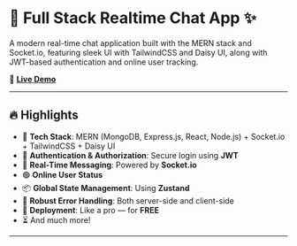 # 💬 Full Stack Realtime Chat App ✨

A modern real-time chat application built with the MERN stack and Socket.io, featuring sleek UI with TailwindCSS and Daisy UI, along with JWT-based authentication and online user tracking.

🔗 **[Live Demo](https://chatty-ed9y.onrender.com)**

---

## 🔥 Highlights

- 🌟 **Tech Stack**: MERN (MongoDB, Express.js, React, Node.js) + Socket.io + TailwindCSS + Daisy UI  
- 🔐 **Authentication & Authorization**: Secure login using **JWT**  
- 💬 **Real-Time Messaging**: Powered by **Socket.io**  
- 🟢 **Online User Status**  
- 📦 **Global State Management**: Using **Zustand**  
- 🐞 **Robust Error Handling**: Both server-side and client-side  
- 🚀 **Deployment**: Like a pro — for **FREE**  
- ⏳ And much more!

---

